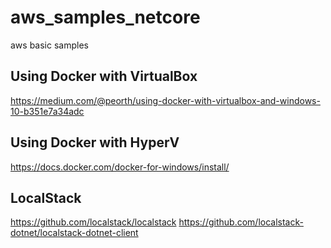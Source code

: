 # aws_samples_netcore
 aws basic samples

 
## Using Docker with VirtualBox
  https://medium.com/@peorth/using-docker-with-virtualbox-and-windows-10-b351e7a34adc
## Using Docker with HyperV
  https://docs.docker.com/docker-for-windows/install/

## LocalStack
 https://github.com/localstack/localstack
  https://github.com/localstack-dotnet/localstack-dotnet-client
 